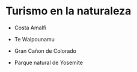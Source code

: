 # Turismo en la naturaleza

* Costa Amalfi

* Te Waipounamu

* Gran Cañon de Colorado

* Parque natural de Yosemite
